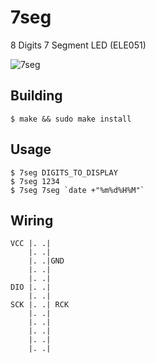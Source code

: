 # 7seg

8 Digits 7 Segment LED (ELE051)

![7seg](http://assets4.pinimg.com/upload/130885932892511385_3wyKSHYM_c.jpg)

## Building

    $ make && sudo make install

## Usage

    $ 7seg DIGITS_TO_DISPLAY
    $ 7seg 1234
    $ 7seg 7seg `date +"%m%d%H%M"`

## Wiring

    VCC |. .|
        |. .|
        |. .|GND
        |. .|
        |. .|
    DIO |. .|
        |. .|
    SCK |. .| RCK
        |. .|
        |. .|
        |. .|
        |. .|
        |. .|


